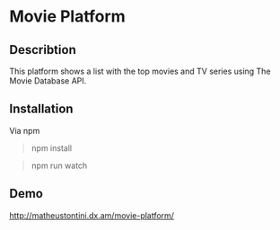 # Movie Platform

## Describtion

This platform shows a list with the top movies and TV series using The Movie Database API.

## Installation

Via npm

> npm install

> npm run watch

## Demo

http://matheustontini.dx.am/movie-platform/

